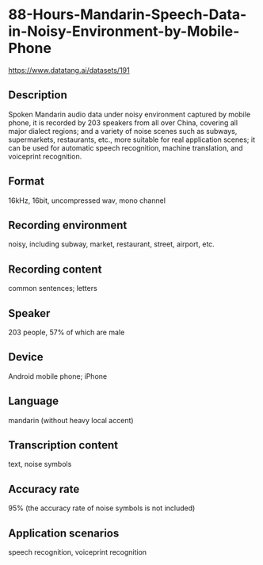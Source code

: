 # 88-Hours-Mandarin-Speech-Data-in-Noisy-Environment-by-Mobile-Phone
https://www.datatang.ai/datasets/191

## Description
Spoken Mandarin audio data under noisy environment captured by mobile phone, it is recorded by 203 speakers from all over China, covering all major dialect regions; and a variety of noise scenes such as subways, supermarkets, restaurants, etc., more suitable for real application scenes; it can be used for automatic speech recognition, machine translation, and voiceprint recognition.

## Format
16kHz, 16bit, uncompressed wav, mono channel

## Recording environment
noisy, including subway, market, restaurant, street, airport, etc.

## Recording content
common sentences; letters

## Speaker
203 people, 57% of which are male

## Device
Android mobile phone; iPhone

## Language
mandarin (without heavy local accent)

## Transcription content
text, noise symbols

## Accuracy rate
95% (the accuracy rate of noise symbols is not included)

## Application scenarios
speech recognition, voiceprint recognition
